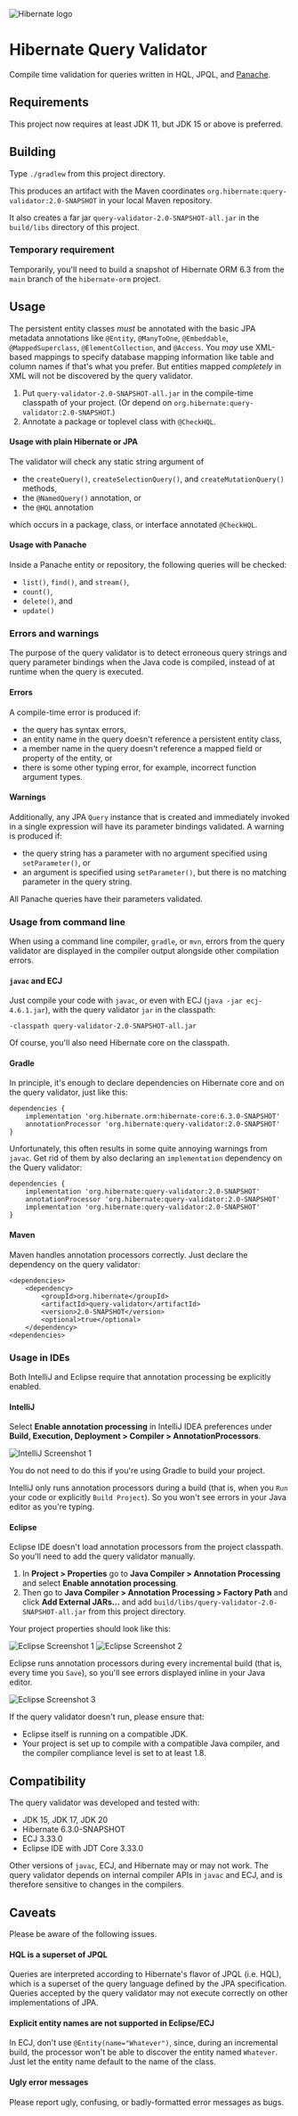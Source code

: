 ![Hibernate logo][]

# Hibernate Query Validator

Compile time validation for queries written in HQL, JPQL, and 
[Panache][].

[Panache]: https://quarkus.io/guides/hibernate-orm-panache
[Hibernate logo]: http://static.jboss.org/hibernate/images/hibernate_logo_whitebkg_200px.png

## Requirements

This project now requires at least JDK 11, but JDK 15 or above 
is preferred.

## Building

Type `./gradlew` from this project directory.

This produces an artifact with the Maven coordinates 
`org.hibernate:query-validator:2.0-SNAPSHOT` in your local
Maven repository.

It also creates a far jar `query-validator-2.0-SNAPSHOT-all.jar`
in the `build/libs` directory of this project.

### Temporary requirement

Temporarily, you'll need to build a snapshot of Hibernate ORM 
6.3 from the `main` branch of the `hibernate-orm` project.

## Usage

The persistent entity classes *must* be annotated with the 
basic JPA metadata annotations like `@Entity`, `@ManyToOne`, 
`@Embeddable`, `@MappedSuperclass`, `@ElementCollection`, and 
`@Access`. You *may* use XML-based mappings to specify database 
mapping information like table and column names if that's what 
you prefer. But entities mapped *completely* in XML will not be 
discovered by the query validator.

1. Put `query-validator-2.0-SNAPSHOT-all.jar` in the 
   compile-time classpath of your project. (Or depend on
   `org.hibernate:query-validator:2.0-SNAPSHOT`.)
2. Annotate a package or toplevel class with `@CheckHQL`.

#### Usage with plain Hibernate or JPA

The validator will check any static string argument of

- the `createQuery()`, `createSelectionQuery()`, and 
  `createMutationQuery()` methods,
- the `@NamedQuery()` annotation, or
- the `@HQL` annotation

which occurs in a package, class, or interface annotated 
`@CheckHQL`. 

#### Usage with Panache

Inside a Panache entity or repository, the following queries 
will be checked:

- `list()`, `find()`, and `stream()`,
- `count()`,
- `delete()`, and
- `update()`

### Errors and warnings

The purpose of the query validator is to detect erroneous 
query strings and query parameter bindings when the Java code 
is compiled, instead of at runtime when the query is executed.

#### Errors

A compile-time error is produced if:

- the query has syntax errors,
- an entity name in the query doesn't reference a persistent 
  entity class,
- a member name in the query doesn't reference a mapped field 
  or property of the entity, or
- there is some other typing error, for example, incorrect
  function argument types.

#### Warnings

Additionally, any JPA `Query` instance that is created and 
immediately invoked in a single expression will have its 
parameter bindings validated. A warning is produced if:

- the query string has a parameter with no argument specified 
  using `setParameter()`, or
- an argument is specified using `setParameter()`, but there 
  is no matching parameter in the query string.

All Panache queries have their parameters validated.

### Usage from command line

When using a command line compiler, `gradle`, or `mvn`, errors 
from the query validator are displayed in the compiler output 
alongside other compilation errors.

#### `javac` and ECJ

Just compile your code with `javac`, or even with ECJ
(`java -jar ecj-4.6.1.jar`), with the query validator `jar` in 
the classpath: 

    -classpath query-validator-2.0-SNAPSHOT-all.jar

Of course, you'll also need Hibernate core on the classpath.

#### Gradle

In principle, it's enough to declare dependencies on Hibernate core 
and on the query validator, just like this:

    dependencies {
        implementation 'org.hibernate.orm:hibernate-core:6.3.0-SNAPSHOT'
        annotationProcessor 'org.hibernate:query-validator:2.0-SNAPSHOT'
    }

Unfortunately, this often results in some quite annoying warnings 
from `javac`. Get rid of them by also declaring an `implementation`
dependency on the Query validator:

    dependencies {
        implementation 'org.hibernate:query-validator:2.0-SNAPSHOT'
        annotationProcessor 'org.hibernate:query-validator:2.0-SNAPSHOT'
        implementation 'org.hibernate:query-validator:2.0-SNAPSHOT'
    }

#### Maven

Maven handles annotation processors correctly. Just declare the 
dependency on the query validator:

    <dependencies>
        <dependency>
            <groupId>org.hibernate</groupId>
            <artifactId>query-validator</artifactId>
            <version>2.0-SNAPSHOT</version>
            <optional>true</optional>
        </dependency>
    <dependencies>

### Usage in IDEs

Both IntelliJ and Eclipse require that annotation processing
be explicitly enabled.

#### IntelliJ

Select **Enable annotation processing** in IntelliJ IDEA 
preferences under **Build, Execution, Deployment > Compiler > 
AnnotationProcessors**. 

![IntelliJ Screenshot 1](img/intellij-annotation-processors.png)

You do not need to do this if you're using Gradle to build
your project.

IntelliJ only runs annotation processors during a build (that
is, when you `Run` your code or explicitly `Build Project`). 
So you won't see errors in your Java editor as you're typing.

#### Eclipse

Eclipse IDE doesn't load annotation processors from the 
project classpath. So you'll need to add the query validator
manually.

1. In **Project > Properties** go to **Java Compiler > 
   Annotation Processing** and select **Enable annotation 
   processing**. 
2. Then go to **Java Compiler > Annotation Processing > 
   Factory Path** and click **Add External JARs...** and
   add `build/libs/query-validator-2.0-SNAPSHOT-all.jar` 
   from this project directory.

Your project properties should look like this:

![Eclipse Screenshot 1](img/eclipse-annotation-processors.png)
![Eclipse Screenshot 2](img/eclipse-annotation-factorypath.png)

Eclipse runs annotation processors during every incremental
build (that is, every time you `Save`), so you'll see errors
displayed inline in your Java editor.

![Eclipse Screenshot 3](img/eclipse-errors.png)

If the query validator doesn't run, please ensure that:

- Eclipse itself is running on a compatible JDK.
- Your project is set up to compile with a compatible Java
  compiler, and the compiler compliance level is set to at 
  least 1.8.  

## Compatibility

The query validator was developed and tested with:

- JDK 15, JDK 17, JDK 20
- Hibernate 6.3.0-SNAPSHOT
- ECJ 3.33.0
- Eclipse IDE with JDT Core 3.33.0

Other versions of `javac`, ECJ, and Hibernate may or may not 
work. The query validator depends on internal compiler APIs in 
`javac` and ECJ, and is therefore sensitive to changes in the 
compilers.

## Caveats

Please be aware of the following issues.

#### HQL is a superset of JPQL

Queries are interpreted according to Hibernate's flavor of JPQL 
(i.e. HQL), which is a superset of the query language defined by 
the JPA specification. Queries accepted by the query validator
may not execute correctly on other implementations of JPA.

#### Explicit entity names are not supported in Eclipse/ECJ

In ECJ, don't use `@Entity(name="Whatever")`, since, during an
incremental build, the processor won't be able to discover the
entity named `Whatever`. Just let the entity name default to
the name of the class.

#### Ugly error messages

Please report ugly, confusing, or badly-formatted error messages 
as bugs.
